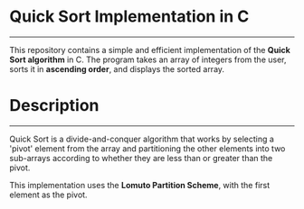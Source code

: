 # Quick Sort Implementation in C
--------------------------------
This repository contains a simple and efficient implementation of the **Quick Sort algorithm** in C. The program takes an array of integers from the user, sorts it in **ascending order**, and displays the sorted array.



# Description
-------------
Quick Sort is a divide-and-conquer algorithm that works by selecting a 'pivot' element from the array and partitioning the other elements into two sub-arrays according to whether they are less than or greater than the pivot.

This implementation uses the **Lomuto Partition Scheme**, with the first element as the pivot.
